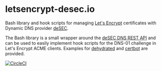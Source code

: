 # letsencrypt-desec.io
Bash library and hook scripts for managing [Let's Encrypt](https://letsencrypt.org/) certificates with Dynamic DNS provider [deSEC](https://desec.io/#!/en/).

The Bash library is a small wrapper around the [deSEC DNS REST API](https://desec.readthedocs.io/en/latest/) and can be used to easily implement hook scripts for the DNS-01 challenge in Let's Encrypt ACME clients. Examples for [dehydrated](https://github.com/lukas2511/dehydrated/) and [certbot](https://certbot.eff.org/) are provided.


[![CircleCI](https://circleci.com/gh/danielschwierzeck/letsencrypt-desec.io/tree/master.svg?style=svg)](https://circleci.com/gh/danielschwierzeck/letsencrypt-desec.io/tree/master)
